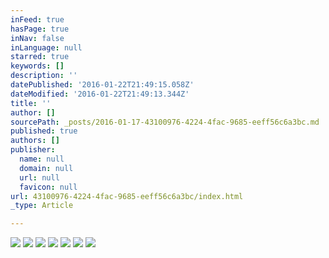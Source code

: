 ```yaml
---
inFeed: true
hasPage: true
inNav: false
inLanguage: null
starred: true
keywords: []
description: ''
datePublished: '2016-01-22T21:49:15.058Z'
dateModified: '2016-01-22T21:49:13.344Z'
title: ''
author: []
sourcePath: _posts/2016-01-17-43100976-4224-4fac-9685-eeff56c6a3bc.md
published: true
authors: []
publisher:
  name: null
  domain: null
  url: null
  favicon: null
url: 43100976-4224-4fac-9685-eeff56c6a3bc/index.html
_type: Article

---
```

![](https://s3-us-west-2.amazonaws.com/the-grid-img/p/d7735833c90498a7f60f165ff61231329f87f0b5.jpg)
![](https://the-grid-user-content.s3-us-west-2.amazonaws.com/27f36a13-d2dc-437b-bba5-66ae23cf0fd0.jpg)
![](https://the-grid-user-content.s3-us-west-2.amazonaws.com/149cb0c9-2740-49b4-a365-4ad85ef0f894.jpg)
![](https://the-grid-user-content.s3-us-west-2.amazonaws.com/ad15104f-2496-4b90-a763-0026fcc9aa6d.jpg)
![](https://the-grid-user-content.s3-us-west-2.amazonaws.com/f3378b11-2a08-419b-95df-1ad1f1eb5bf3.jpg)
![](https://the-grid-user-content.s3-us-west-2.amazonaws.com/cd109274-d07f-4619-b30c-b10c9422c980.jpg)
![](https://the-grid-user-content.s3-us-west-2.amazonaws.com/a78e4abe-566f-44db-9b56-06fb59c2d195.jpg)